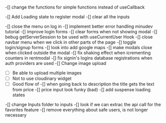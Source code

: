 -[] change the functions for simple functions instead of useCallback

-[] Add Loading state to register modal
-[] clear all the inputs

-[] close the menu on log in
-[] implement better error handling minudev tutorial
-[] improve login forms
-[] clear forms when not showing modal
-[] bebug getServerSession to be used with useCurrentUser Hook
-[] close navbar menu when we click in other parts of the page
-[] toggle login/signup forms
-[] look into add google maps
-[] make modals close when clicked outside the modal
-[] fix shaking effect when icrementing counters in rentmodal
-[] fix signin's logins database registrations when auth providers are used
-[] Change image upload

- [ ] Be able to upload multiple images
- [ ] Not to use cloudinary widget
- [ ] Good flow of
      -[] when going back to description the title gets the text from price
      -[] price input look funky (bad)
      -[] add suspense loading states

-[] change Inputs folder to inputs
-[] look if we can extrac the api call for the favorites feature
-[] remove everything about safe users, is not longer necessary
